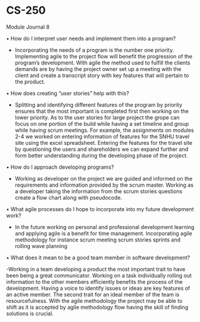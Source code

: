 # CS-250

Module Journal 8

•	How do I interpret user needs and implement them into a program? 

- Incorporating the needs of a program is the number one priority. Implementing agile to the project flow will benefit the progression of the program’s development. With agile the method used to fulfill the clients demands are by having the project owner set up a meeting with the client and create a transcript story with key features that will pertain to the product. 

•	How does creating “user stories” help with this?

- Splitting and identifying different features of the program by priority ensures that the most important is completed first then working on the lower priority. As to the user stories for large project the grope can focus on one portion of the build while having a set timeline and group while having scrum meetings. For example, the assignments on modules 2-4 we worked on entering information of features for the SNHU travel site using the excel spreadsheet. Entering the features for the travel site by questioning the users and shareholders we can expand further and form better understanding during the developing phase of the project. 

•	How do I approach developing programs? 

- Working as developer on the project we are guided and informed on the requirements and information provided by the scrum master. Working as a developer taking the information from the scrum stories questions create a flow chart along with pseudocode. 

•	What agile processes do I hope to incorporate into my future development work?

- In the future working on personal and professional development learning and applying agile is a benefit for time management. Incorporating agile methodology for instance scrum meeting scrum stories sprints and rolling wave planning 

•	What does it mean to be a good team member in software development?

-Working in a team developing a product the most important trait to have been being a great communicator. Working on a task individually rolling out information to the other members efficiently benefits the process of the development. Having a voice to identify issues or ideas are key features of an active member. The second trait for an ideal member of the team is resourcefulness. With the agile methodology the project may be able to shift as it is accepted by agile methodology flow having the skill of finding solutions is crucial. 
